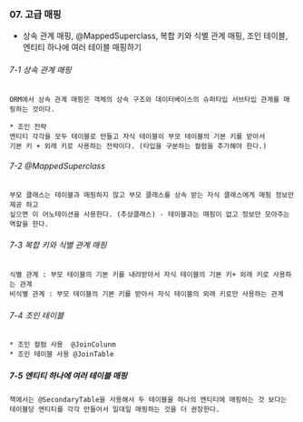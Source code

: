 ### 07. 고급 매핑
* 상속 관계 매핑, @MappedSuperclass, 복합 키와 식별 관계 매핑, 조인 테이블, 엔티티 하나에 여러 테이블 매핑하기

###### 7-1 상속 관계 매핑
~~~
ORM에서 상속 관계 매핑은 객체의 상속 구조와 데이터베이스의 슈퍼타입 서브타입 관계를 매핑하는 것이다.

* 조인 전략
엔티티 각각을 모두 테이블로 만들고 자식 테이블이 부모 테이블의 기본 키를 받아서
기본 키 + 외래 키로 사용하는 전략이다. (타입을 구분하는 컬럼을 추가해야 한다.)
~~~

###### 7-2 @MappedSuperclass
~~~
부모 클래스는 테이블과 매핑하지 않고 부모 클래스를 상속 받는 자식 클래스에게 매핑 정보만 제공 하고 
싶으면 이 어노테이션을 사용한다. (추상클래스) - 테이블과는 매핑이 없고 정보만 모아주는 역할을 한다.
~~~

###### 7-3 복합 키와 식별 관계 매핑
~~~
식별 관계 : 부모 테이블의 기본 키를 내려받아서 자식 테이블의 기본 키+ 외래 키로 사용하는 관계
비식별 관계 : 부모 테이블의 기본 키를 받아서 자식 테이블의 외래 키로만 사용하는 관계
~~~

###### 7-4 조인 테이블
~~~
* 조인 컬럼 사용  @JoinColunm
* 조인 테이블 사용 @JoinTable
~~~

##### 7-5 엔티티 하나에 여러 테이블 매핑
~~~
책에서는 @SecondaryTable을 사용해서 두 테이블을 하나의 엔티티에 매핑하는 것 보다는
테이블당 엔티티를 각각 만들어서 일대일 매핑하는 것을 더 권장한다.
~~~
